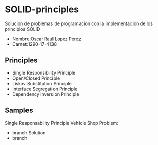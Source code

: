 # SOLID-principles
Solucion de problemas de programacion con la implementacion de los principios SOLID
- Nombre:Oscar Raul Lopez Perez
- Carnet:1290-17-4138
## Principles
- Single Responsibility Principle
- Open/Closed Principle
- Liskov Substitution Principle
- Interface Segregation Principle
- Dependency Inversion Principle
## Samples
   Single Responsability Principle
   Vehicle Shop
   Problem:
   - branch
   Solution
   - branch
